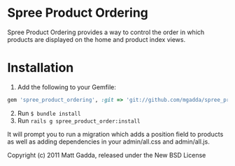Spree Product Ordering
====================

Spree Product Ordering provides a way to control the order in which products are displayed
on the home and product index views. 


Installation
=======

1. Add the following to your Gemfile:

```ruby
gem 'spree_product_ordering', :git => 'git://github.com/mgadda/spree_product_ordering.git'
```

2. Run `$ bundle install`
3. Run `rails g spree_product_order:install`

It will prompt you to run a migration which adds a position field to products as well as
adding dependencies in your admin/all.css and admin/all.js.

Copyright (c) 2011 Matt Gadda, released under the New BSD License
